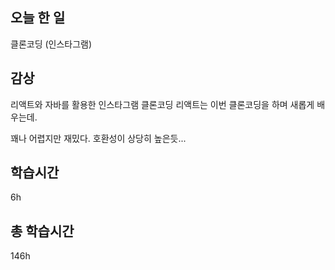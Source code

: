 
## 오늘 한 일

클론코딩 (인스타그램)

## 감상

리액트와 자바를 활용한 인스타그램 클론코딩 리액트는 이번 클론코딩을 하며 새롭게 배우는데.

꽤나 어렵지만 재밌다. 호환성이 상당히 높은듯... 

## 학습시간

6h <br>

## 총 학습시간

146h

